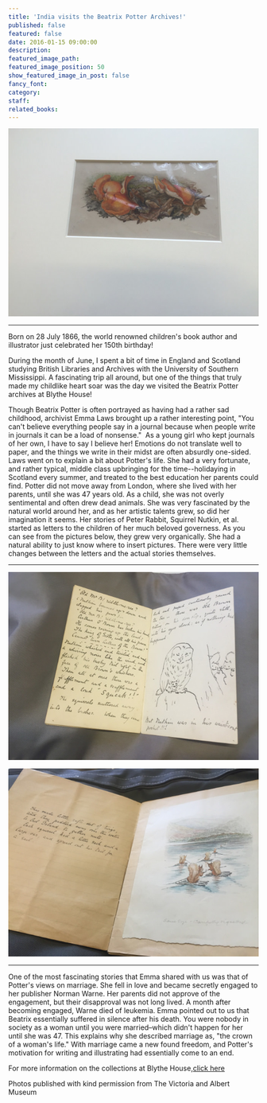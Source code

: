 ```yaml
---
title: 'India visits the Beatrix Potter Archives!'
published: false
featured: false
date: 2016-01-15 09:00:00
description:
featured_image_path:
featured_image_position: 50
show_featured_image_in_post: false
fancy_font:
category:
staff:
related_books:
---
```



![](/uploads/versions/i1---x----656-492x---.jpg)

---

Born on 28 July 1866, the world renowned children's book author and illustrator just celebrated her 150th birthday!

During the month of June, I spent a bit of time in England and Scotland studying British Libraries and Archives with the University of Southern Mississippi. A fascinating trip all around, but one of the things that truly made my childlike heart soar was the day we visited the Beatrix Potter archives at Blythe House!

Though Beatrix Potter is often portrayed as having had a rather sad childhood, archivist Emma Laws brought up a rather interesting point, "You can't believe everything people say in a journal because when people write in journals it can be a load of nonsense." &nbsp;As a young girl who kept journals of her own, I have to say I believe her! Emotions do not translate well to paper, and the things we write in their midst are often absurdly one-sided. Laws went on to explain a bit about Potter's life. She had a very fortunate, and rather typical, middle class upbringing for the time--holidaying in Scotland every summer, and treated to the best education her parents could find. Potter did not move away from London, where she lived with her parents, until she was 47 years old. As a child, she was not overly sentimental and often drew dead animals. She was very fascinated by the natural world around her, and as her artistic talents grew, so did her imagination it seems. Her stories of Peter Rabbit, Squirrel Nutkin, et al. started as letters to the children of her much beloved governess. As you can see from the pictures below, they grew very organically. She had a natural ability to just know where to insert pictures. There were very little changes between the letters and the actual stories themselves.

---

![Original letter for Squirell Nutkin](/uploads/versions/i3---x----656-492x---.jpg)

![First draft of Squirell Nutkin](/uploads/versions/i2---x----656-492x---.jpg)

---

One of the most fascinating stories that Emma shared with us was that of Potter's views on marriage. She fell in love and became secretly engaged to her publisher Norman Warne. Her parents did not approve of the engagement, but their disapproval was not long lived. A month after becoming engaged, Warne died of leukemia. Emma pointed out to us that Beatrix essentially suffered in silence after his death. You were nobody in society as a woman until you were married–which didn't happen for her until she was 47. This explains why she described marriage as, "the crown of a woman's life." With marriage came a new found freedom, and Potter's motivation for writing and illustrating had essentially come to an end.

For more information on the collections at Blythe House,[click here](https://www.vam.ac.uk/content/articles/t/beatrix-potter-collections/)

Photos published with kind permission from The Victoria and Albert Museum
